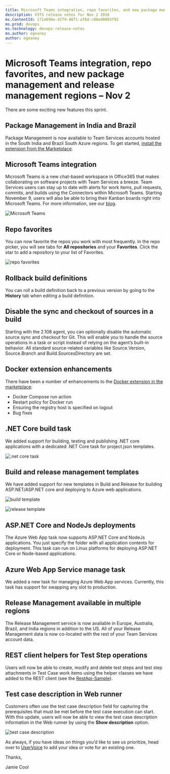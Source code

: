 ```yaml
---
title: Microsoft Teams integration, repo favorites, and new package management and release management regions – Nov 2
description: VSTS release notes for Nov 2 2016
ms.ContentId: 171e69be-42f9-48f1-af6d-c08ed0093f92
ms.prod: devops
ms.technology: devops-release-notes
ms.author: egeaney
author: egeaney
---
```


# Microsoft Teams integration, repo favorites, and new package management and release management regions – Nov 2

There are some exciting new features this sprint.

## Package Management in India and Brazil
Package Management is now available to Team Services accounts hosted in the South India and Brazil South Azure regions. To get started, [install the extension from the Marketplace](https://marketplace.visualstudio.com/items?itemName=ms.feed).

## Microsoft Teams integration
Microsoft Teams is a new chat-based workspace in Office365 that makes collaborating on software projects with Team Services a breeze. Team Services users can stay up to date with alerts for work items, pull requests, commits, and builds using the Connectors within Microsoft Teams. Starting November 9, users will also be able to bring their Kanban boards right into Microsoft Teams. For more information, see our [blog](https://blogs.msdn.microsoft.com/visualstudioalm/2016/11/02/microsoft-teams-integration-with-team-services/).

![Microsoft Teams](_img/11_02_10.png)

## Repo favorites
You can now favorite the repos you work with most frequently. In the repo picker, you will see tabs for __All repositories__ and your __Favorites__. Click the star to add a repository to your list of Favorites. 

![repo favorites](_img/11_02_01.png)

## Rollback build definitions
You can roll a build definition back to a previous version by going to the __History__ tab when editing a build definition.

## Disable the sync and checkout of sources in a build
Starting with the 2.108 agent, you can optionally disable the automatic source sync and checkout for Git. This will enable you to handle the source operations in a task or script instead of relying on the agent&rsquo;s built-in behavior. All standard source-related variables like Source.Version, Source.Branch and Build.SourcesDirectory are set.

## Docker extension enhancements 
There have been a number of enhancements to the [Docker extension in the marketplace](https://marketplace.visualstudio.com/items?itemName=ms-vscs-rm.docker):
* Docker Compose run action
* Restart policy for Docker run
* Ensuring the registry host is specified on logout
* Bug fixes

## .NET Core build task
We added support for building, testing and publishing .NET core applications with a dedicated .NET Core task for project.json templates. 

![.net core task](_img/11_02_08.png)

## Build and release management templates 
We have added support for new templates in Build and Release for building ASP.NET/ASP.NET core and deploying to Azure web applications.

![build template](_img/11_02_06.png)

![release template](_img/11_02_07.png)

## ASP.NET Core and NodeJs deployments
The Azure Web App task now supports ASP.NET Core and NodeJs applications. You just specify the folder with all application contents for deployment. This task can run on Linux platforms for deploying ASP.NET Core or Node-based applications.

## Azure Web App Service manage task
We added a new task for managing Azure Web App services. Currently, this task has support for swapping any slot to production. 

## Release Management available in multiple regions
The Release Management service is now available in Europe, Australia, Brazil, and India regions in addition to the US. All of your Release Management data is now co-located with the rest of your Team Services account data.

## REST client helpers for Test Step operations
Users will now be able to create, modify and delete test steps and test step attachments in Test Case work items using the helper classes we have added to the REST client  (see the [RestApi-Sample](https://github.com/pankagar/RESTApi-Sample)).

## Test case description in Web runner
Customers often use the test case description field for capturing the prerequisites that must be met before the test case execution can start. With this update, users will now be able to view the test case description information in the Web runner by using the __Show description__ option.

![test case description](_img/11_02_05.png)

As always, if you have ideas on things you’d like to see us prioritize, head over to [UserVoice](https://visualstudio.uservoice.com/forums/330519-vso) to add your idea or vote for an existing one.

Thanks,

Jamie Cool
